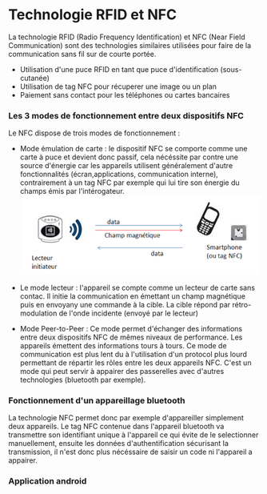 # Technologie RFID et NFC

La technologie RFID (Radio Frequency Identification) et NFC (Near Field Communication) sont des technologies
 similaires utilisées pour faire de la communication sans fil sur de courte portée.

  - Utilisation d'une puce RFID en tant que puce d'identification (sous-cutanée)
  - Utilisation de tag NFC pour récuperer une image ou un plan
  - Paiement sans contact pour les téléphones ou cartes bancaires

### Les 3 modes de fonctionnement entre deux dispositifs NFC

Le NFC dispose de trois modes de fonctionnement :

* Mode émulation de carte : le dispositif NFC se comporte comme une carte à puce et devient 
donc passif, cela nécéssite par contre une source d'énergie car les appareils utilisent généralement
 d'autre fonctionnalités (écran,applications, communication interne), contrairement à un tag NFC par exemple
 qui lui tire son énergie du champs émis par l'intérogateur.
 ![alt text](Images/mode_emulation_carte.png "Emulation de carte")
 
* Le mode lecteur : l'appareil se compte comme un lecteur de carte sans contac. Il initie la 
communication en émettant un champ magnétique puis en envoyany une commande à la cible. La cible répond
 par rétro-modulation de l'onde incidente (envoyé par le lecteur)
 
* Mode Peer-to-Peer : Ce mode permet d'échanger des informations entre deux dispositifs NFC de mêmes niveaux 
de performance. Les appareils émettent des informations tours à tours. Ce mode de communication est plus lent 
du à l'utilisation d'un protocol plus lourd permettant de répartir les rôles entre les deux appareils NFC. 
C'est un mode qui peut servir à appairer des passerelles avec d'autres technologies (bluetooth par exemple).

### Fonctionnement d'un appareillage bluetooth

La technologie NFC permet donc par exemple d'appareiller simplement deux appareils. Le tag NFC contenue dans 
l'appareil bluetooth va transmettre son identifiant unique à l'appareil ce qui évite de le selectionner manuellement,
 ensuite les données d'authentification sécurisant la transmission, il n'est donc plus nécéssaire de saisir un code ni
 l'appareil a appairer.



### Application android